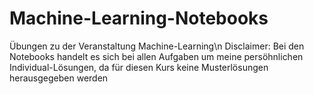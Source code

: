 # Machine-Learning-Notebooks
Übungen zu der Veranstaltung Machine-Learning\n
Disclaimer: Bei den Notebooks handelt es sich bei allen Aufgaben um meine persöhnlichen Individual-Lösungen, da für diesen Kurs keine Musterlösungen herausgegeben werden
